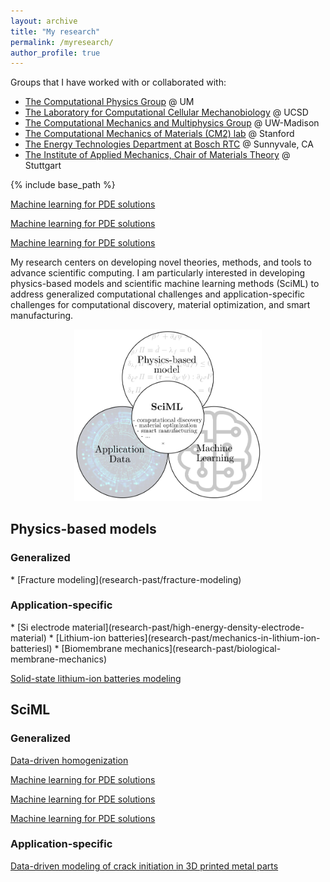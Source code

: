 ```yaml
---
layout: archive
title: "My research"
permalink: /myresearch/
author_profile: true
---
```


Groups that I have worked with or collaborated with:
* [The Computational Physics Group](http://www.umich.edu/~compphys/index.html) @ UM
* [The Laboratory for Computational Cellular Mechanobiology](https://sites.google.com/eng.ucsd.edu/prangamani/home?authuser=0) @ UCSD
* [The Computational Mechanics and Multiphysics Group](https://compphys.me.wisc.edu/) @ UW-Madison
* [The Computational Mechanics of Materials (CM2) lab](https://cm2.stanford.edu/) @ Stanford
* [The Energy Technologies Department at Bosch RTC](https://www.bosch.com/research/know-how/research-experts/jake-christensen-ph-d/) @ Sunnyvale, CA
* [The Institute of Applied Mechanics, Chair of Materials Theory](https://www.mib.uni-stuttgart.de/en/chair1/) @ Stuttgart

{% include base_path %}

[Machine learning for PDE solutions](research-nn-based-pde-solver)

[Machine learning for PDE solutions](1-nn-based-pde-solver)

[Machine learning for PDE solutions](https://xiaoxuanzhangcm.github.io/research-nn-based-pde-solver/)


My research centers on developing novel theories, methods, and tools to advance scientific computing. I am particularly interested in developing physics-based models and scientific machine learning methods (SciML) to address generalized computational challenges and application-specific challenges for computational discovery, material optimization, and smart manufacturing. 

<p style="text-align:center">
<img src="/images/research/overview.png" alt="" width="300px" > 

<h2>Physics-based models </h2>
<h3>Generalized </h3>
* [Fracture modeling](research-past/fracture-modeling)

<h3>Application-specific </h3>
* [Si electrode material](research-past/high-energy-density-electrode-material)
* [Lithium-ion batteries](research-past/mechanics-in-lithium-ion-batteriesl)
* [Biomembrane mechanics](research-past/biological-membrane-mechanics)

[Solid-state lithium-ion batteries modeling](research-current/ssb)


<h2>SciML</h2>
<h3>Generalized </h3>

[Data-driven homogenization](research-past/data-driven-homogenization)

[Machine learning for PDE solutions](research-nn-based-pde-solver)

[Machine learning for PDE solutions](1-nn-based-pde-solver)

[Machine learning for PDE solutions](https://xiaoxuanzhangcm.github.io/research-nn-based-pde-solver/)

<h3>Application-specific </h3>

[Data-driven modeling of crack initiation in 3D printed metal parts](research-current/am-porosity)

